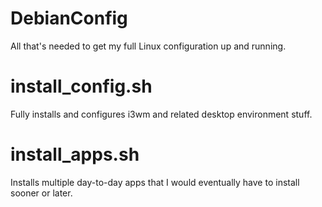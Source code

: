 # DebianConfig
All that's needed to get my full Linux configuration up and running.

# install_config.sh
Fully installs and configures i3wm and related desktop environment stuff.

# install_apps.sh
Installs multiple day-to-day apps that I would eventually have to install sooner or later.
